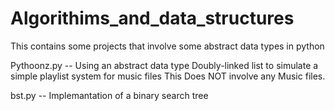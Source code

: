# Algorithims_and_data_structures
This contains some projects that involve some abstract data types in python

Pythoonz.py -- Using an abstract data type Doubly-linked list to simulate a simple playlist system for music files
 This Does NOT involve any Music files.


bst.py -- Implemantation of a binary search tree
